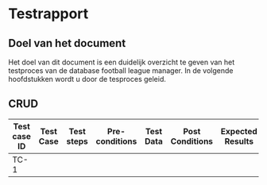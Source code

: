 # Testrapport

## Doel van het document
Het doel van dit document is een duidelijk overzicht te geven van het testproces van de database football league manager. In de volgende hoofdstukken wordt u door de tesproces geleid. 

## CRUD 

|Test case ID|Test Case|Test steps|Pre-conditions|Test Data|Post Conditions|Expected Results|Actual Result|Status|
|------------|---------|----------|--------------|---------|---------------|----------------|-------------|------|
|TC-1| | | | | | | | |